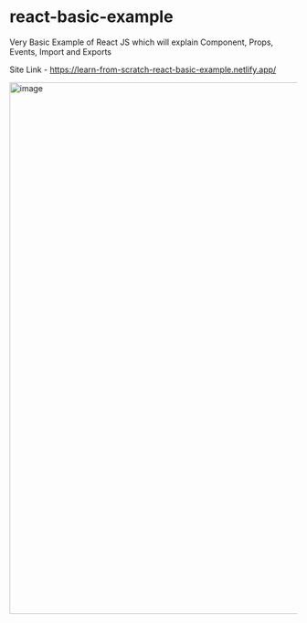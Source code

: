 # react-basic-example
Very Basic Example of React JS which will explain Component, Props, Events, Import and Exports 

Site Link - https://learn-from-scratch-react-basic-example.netlify.app/

<img width="931" alt="image" src="https://user-images.githubusercontent.com/91915737/151568509-9f8c4e84-7f3b-4555-990b-34e0c5d29200.png">


